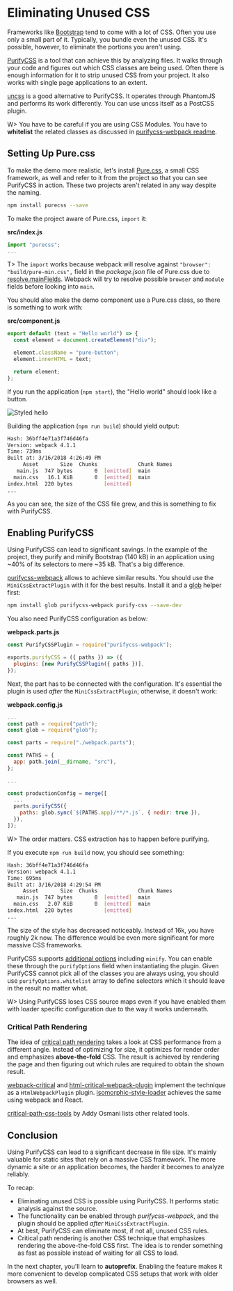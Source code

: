 # Eliminating Unused CSS

Frameworks like [Bootstrap](https://getbootstrap.com/) tend to come with a lot of CSS. Often you use only a small part of it. Typically, you bundle even the unused CSS. It's possible, however, to eliminate the portions you aren't using.

[PurifyCSS](https://www.npmjs.com/package/purifycss) is a tool that can achieve this by analyzing files. It walks through your code and figures out which CSS classes are being used. Often there is enough information for it to strip unused CSS from your project. It also works with single page applications to an extent.

[uncss](https://www.npmjs.com/package/uncss) is a good alternative to PurifyCSS. It operates through PhantomJS and performs its work differently. You can use uncss itself as a PostCSS plugin.

W> You have to be careful if you are using CSS Modules. You have to **whitelist** the related classes as discussed in [purifycss-webpack readme](https://github.com/webpack-contrib/purifycss-webpack#usage-with-css-modules).

## Setting Up Pure.css

To make the demo more realistic, let's install [Pure.css](http://purecss.io/), a small CSS framework, as well and refer to it from the project so that you can see PurifyCSS in action. These two projects aren't related in any way despite the naming.

```bash
npm install purecss --save
```

To make the project aware of Pure.css, `import` it:

**src/index.js**

```javascript
import "purecss";
...
```

T> The `import` works because webpack will resolve against `"browser": "build/pure-min.css",` field in the *package.json* file of Pure.css due to [resolve.mainFields](https://webpack.js.org/configuration/resolve/#resolve-mainfields). Webpack will try to resolve possible `browser` and `module` fields before looking into `main`.

You should also make the demo component use a Pure.css class, so there is something to work with:

**src/component.js**

```javascript
export default (text = "Hello world") => {
  const element = document.createElement("div");

  element.className = "pure-button";
  element.innerHTML = text;

  return element;
};
```

If you run the application (`npm start`), the "Hello world" should look like a button.

![Styled hello](images/styled-button.png)

Building the application (`npm run build`) should yield output:

```bash
Hash: 36bff4e71a3f746d46fa
Version: webpack 4.1.1
Time: 739ms
Built at: 3/16/2018 4:26:49 PM
     Asset       Size  Chunks             Chunk Names
   main.js  747 bytes       0  [emitted]  main
  main.css   16.1 KiB       0  [emitted]  main
index.html  220 bytes          [emitted]
...
```

As you can see, the size of the CSS file grew, and this is something to fix with PurifyCSS.

## Enabling PurifyCSS

Using PurifyCSS can lead to significant savings. In the example of the project, they purify and minify Bootstrap (140 kB) in an application using ~40% of its selectors to mere ~35 kB. That's a big difference.

[purifycss-webpack](https://www.npmjs.com/package/purifycss-webpack) allows to achieve similar results. You should use the `MiniCssExtractPlugin` with it for the best results. Install it and a [glob](https://www.npmjs.org/package/glob) helper first:

```bash
npm install glob purifycss-webpack purify-css --save-dev
```

You also need PurifyCSS configuration as below:

**webpack.parts.js**

```javascript
const PurifyCSSPlugin = require("purifycss-webpack");

exports.purifyCSS = ({ paths }) => ({
  plugins: [new PurifyCSSPlugin({ paths })],
});
```

Next, the part has to be connected with the configuration. It's essential the plugin is used *after* the `MiniCssExtractPlugin`; otherwise, it doesn't work:

**webpack.config.js**

```javascript
...
const path = require("path");
const glob = require("glob");

const parts = require("./webpack.parts");

const PATHS = {
  app: path.join(__dirname, "src"),
};

...

const productionConfig = merge([
  ...
  parts.purifyCSS({
    paths: glob.sync(`${PATHS.app}/**/*.js`, { nodir: true }),
  }),
]);
```

W> The order matters. CSS extraction has to happen before purifying.

If you execute `npm run build` now, you should see something:

```bash
Hash: 36bff4e71a3f746d46fa
Version: webpack 4.1.1
Time: 695ms
Built at: 3/16/2018 4:29:54 PM
     Asset       Size  Chunks             Chunk Names
   main.js  747 bytes       0  [emitted]  main
  main.css   2.07 KiB       0  [emitted]  main
index.html  220 bytes          [emitted]
...
```

The size of the style has decreased noticeably. Instead of 16k, you have roughly 2k now. The difference would be even more significant for more massive CSS frameworks.

PurifyCSS supports [additional options](https://github.com/purifycss/purifycss#the-optional-options-argument) including `minify`. You can enable these through the `purifyOptions` field when instantiating the plugin. Given PurifyCSS cannot pick all of the classes you are always using, you should use `purifyOptions.whitelist` array to define selectors which it should leave in the result no matter what.

W> Using PurifyCSS loses CSS source maps even if you have enabled them with loader specific configuration due to the way it works underneath.

### Critical Path Rendering

The idea of [critical path rendering](https://developers.google.com/web/fundamentals/performance/critical-rendering-path/) takes a look at CSS performance from a different angle. Instead of optimizing for size, it optimizes for render order and emphasizes **above-the-fold** CSS. The result is achieved by rendering the page and then figuring out which rules are required to obtain the shown result.

[webpack-critical](https://www.npmjs.com/package/webpack-critical) and [html-critical-webpack-plugin](https://www.npmjs.com/package/html-critical-webpack-plugin) implement the technique as a `HtmlWebpackPlugin` plugin. [isomorphic-style-loader](https://www.npmjs.com/package/isomorphic-style-loader) achieves the same using webpack and React.

[critical-path-css-tools](https://github.com/addyosmani/critical-path-css-tools) by Addy Osmani lists other related tools.

## Conclusion

Using PurifyCSS can lead to a significant decrease in file size. It's mainly valuable for static sites that rely on a massive CSS framework. The more dynamic a site or an application becomes, the harder it becomes to analyze reliably.

To recap:

* Eliminating unused CSS is possible using PurifyCSS. It performs static analysis against the source.
* The functionality can be enabled through *purifycss-webpack*, and the plugin should be applied *after* `MiniCssExtractPlugin`.
* At best, PurifyCSS can eliminate most, if not all, unused CSS rules.
* Critical path rendering is another CSS technique that emphasizes rendering the above-the-fold CSS first. The idea is to render something as fast as possible instead of waiting for all CSS to load.

In the next chapter, you'll learn to **autoprefix**. Enabling the feature makes it more convenient to develop complicated CSS setups that work with older browsers as well.
